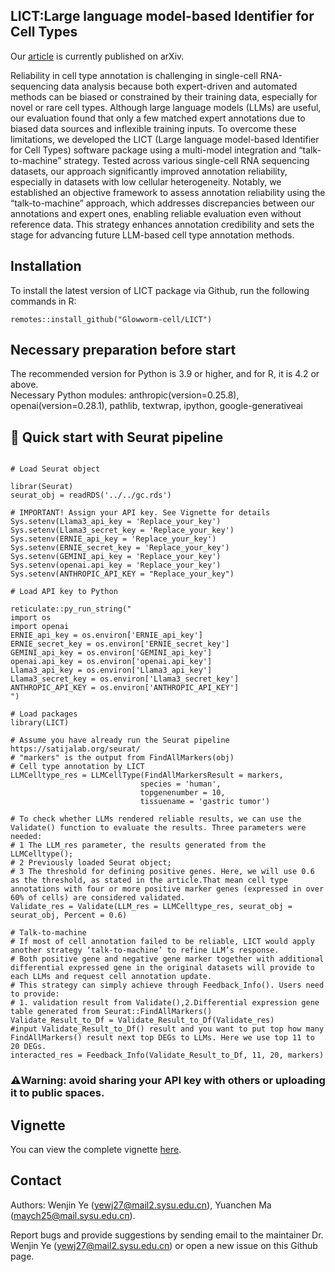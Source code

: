 ## LICT:Large language model-based Identifier for Cell Types

Our [article](https://arxiv.org/abs/2409.15678) is currently published on arXiv.

Reliability in cell type annotation is challenging in single-cell RNA-sequencing data analysis because both expert-driven and automated methods can be biased or constrained by their training data, especially for novel or rare cell types. Although large language models (LLMs) are useful, our evaluation found that only a few matched expert annotations due to biased data sources and inflexible training inputs. To overcome these limitations, we developed the LICT (Large language model-based Identifier for Cell Types) software package using a multi-model integration and “talk-to-machine” strategy. Tested across various single-cell RNA sequencing datasets, our approach significantly improved annotation reliability, especially in datasets with low cellular heterogeneity. Notably, we established an objective framework to assess annotation reliability using the “talk-to-machine” approach, which addresses discrepancies between our annotations and expert ones, enabling reliable evaluation even without reference data. This strategy enhances annotation credibility and sets the stage for advancing future LLM-based cell type annotation methods.

## Installation 

To install the latest version of LICT package via Github, run the following commands in R:
```{r eval = FALSE}
remotes::install_github("Glowworm-cell/LICT")
```

## Necessary preparation before start

The recommended version for Python is 3.9 or higher, and for R, it is 4.2 or above.<br>Necessary Python modules: anthropic(version=0.25.8), openai(version=0.28.1), pathlib, textwrap, ipython, google-generativeai

##  🚀 Quick start with Seurat pipeline 


```{r eval = FALSE}

# Load Seurat object

librar(Seurat)
seurat_obj = readRDS('../../gc.rds')

# IMPORTANT! Assign your API key. See Vignette for details
Sys.setenv(Llama3_api_key = 'Replace_your_key')
Sys.setenv(Llama3_secret_key = 'Replace_your_key')
Sys.setenv(ERNIE_api_key = 'Replace_your_key')
Sys.setenv(ERNIE_secret_key = 'Replace_your_key')
Sys.setenv(GEMINI_api_key = 'Replace_your_key')
Sys.setenv(openai.api_key = 'Replace_your_key')
Sys.setenv(ANTHROPIC_API_KEY = "Replace_your_key")

# Load API key to Python

reticulate::py_run_string("
import os
import openai
ERNIE_api_key = os.environ['ERNIE_api_key']
ERNIE_secret_key = os.environ['ERNIE_secret_key']
GEMINI_api_key = os.environ['GEMINI_api_key']
openai.api_key = os.environ['openai.api_key']
Llama3_api_key = os.environ['Llama3_api_key']
Llama3_secret_key = os.environ['Llama3_secret_key']
ANTHROPIC_API_KEY = os.environ['ANTHROPIC_API_KEY']
")

# Load packages
library(LICT)

# Assume you have already run the Seurat pipeline https://satijalab.org/seurat/
# "markers" is the output from FindAllMarkers(obj)
# Cell type annotation by LICT
LLMCelltype_res = LLMCellType(FindAllMarkersResult = markers,
                             species = 'human',
                             topgenenumber = 10,
                             tissuename = 'gastric tumor')

# To check whether LLMs rendered reliable results, we can use the Validate() function to evaluate the results. Three parameters were needed:
# 1 The LLM_res parameter, the results generated from the LLMCelltype();
# 2 Previously loaded Seurat object;
# 3 The threshold for defining positive genes. Here, we will use 0.6 as the threshold, as stated in the article.That mean cell type annotations with four or more positive marker genes (expressed in over 60% of cells) are considered validated.
Validate_res = Validate(LLM_res = LLMCelltype_res, seurat_obj = seurat_obj, Percent = 0.6)

# Talk-to-machine
# If most of cell annotation failed to be reliable, LICT would apply another strategy ‘talk-to-machine’ to refine LLM’s response.
# Both positive gene and negative gene marker together with additional differential expressed gene in the original datasets will provide to each LLMs and request cell annotation update.
# This strategy can simply achieve through Feedback_Info(). Users need to provide:
# 1. validation result from Validate(),2.Differential expression gene table generated from Seurat::FindAllMarkers()
Validate_Result_to_Df = Validate_Result_to_Df(Validate_res)
#input Validate_Result_to_Df() result and you want to put top how many FindAllMarkers() result next top DEGs to LLMs. Here we use top 11 to 20 DEGs.
interacted_res = Feedback_Info(Validate_Result_to_Df, 11, 20, markers)
```

### ⚠️Warning: avoid sharing your API key with others or uploading it to public spaces.

## Vignette
You can view the complete vignette [here](https://glowworm-cell.github.io/Wenjin-Ye.github.io/vignette.html).

## Contact

Authors: Wenjin Ye (yewj27@mail2.sysu.edu.cn), Yuanchen Ma (maych25@mail.sysu.edu.cn).

Report bugs and provide suggestions by sending email to the maintainer Dr. Wenjin Ye  (yewj27@mail2.sysu.edu.cn) or open a new issue on this Github page. 
